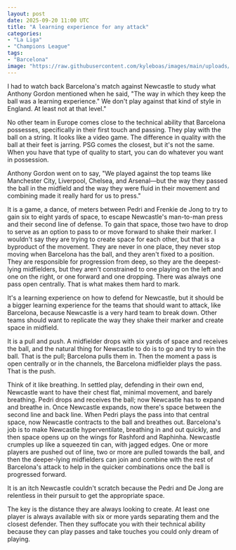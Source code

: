 ```yaml
---
layout: post
date: 2025-09-20 11:00 UTC
title: "A learning experience for any attack"
categories:
- "La Liga"
- "Champions League"
tags:
- "Barcelona"
image: "https://raw.githubusercontent.com/kyleboas/images/main/uploads/2025/09/19/Image-19Sep2025_14:07:36.png"
---
```


I had to watch back Barcelona's match against Newcastle to study what Anthony Gordon mentioned when he said, "The way in which they keep the ball was a learning experience." We don't play against that kind of style in England. At least not at that level."

<!---more--->

No other team in Europe comes close to the technical ability that Barcelona possesses, specifically in their first touch and passing. They play with the ball on a string. It looks like a video game. The difference in quality with the ball at their feet is jarring. PSG comes the closest, but it's not the same. When you have that type of quality to start, you can do whatever you want in possession.

Anthony Gordon went on to say, "We played against the top teams like Manchester City, Liverpool, Chelsea, and Arsenal—but the way they passed the ball in the midfield and the way they were fluid in their movement and combining made it really hard for us to press."

It is a game, a dance, of meters between Pedri and Frenkie de Jong to try to gain six to eight yards of space, to escape Newcastle's man-to-man press and their second line of defense. To gain that space, those two have to drop to serve as an option to pass to or move forward to shake their marker. I wouldn't say they are trying to create space for each other, but that is a byproduct of the movement. They are never in one place, they never stop moving when Barcelona has the ball, and they aren't fixed to a position. They are responsible for progression from deep, so they are the deepest-lying midfielders, but they aren't constrained to one playing on the left and one on the right, or one forward and one dropping. There was always one pass open centrally. That is what makes them hard to mark.

It's a learning experience on how to defend for Newcastle, but it should be a bigger learning experience for the teams that should want to attack, like Barcelona, because Newcastle is a very hard team to break down. Other teams should want to replicate the way they shake their marker and create space in midfield.

It is a pull and push. A midfielder drops with six yards of space and receives the ball, and the natural thing for Newcastle to do is to go and try to win the ball. That is the pull; Barcelona pulls them in. Then the moment a pass is open centrally or in the channels, the Barcelona midfielder plays the pass. That is the push.

Think of it like breathing. In settled play, defending in their own end, Newcastle want to have their chest flat, minimal movement, and barely breathing. Pedri drops and receives the ball; now Newcastle has to expand and breathe in. Once Newcastle expands, now there's space between the second line and back line. When Pedri plays the pass into that central space, now Newcastle contracts to the ball and breathes out. Barcelona's job is to make Newcastle hyperventilate, breathing in and out quickly, and then space opens up on the wings for Rashford and Raphinha. Newcastle crumples up like a squeezed tin can, with jagged edges. One or more players are pushed out of line, two or more are pulled towards the ball, and then the deeper-lying midfielders can join and combine with the rest of Barcelona's attack to help in the quicker combinations once the ball is progressed forward.

It is an itch Newcastle couldn't scratch because the Pedri and De Jong are relentless in their pursuit to get the appropriate space.

The key is the distance they are always looking to create. At least one player is always available with six or more yards separating them and the closest defender. Then they suffocate you with their technical ability because they can play passes and take touches you could only dream of playing.